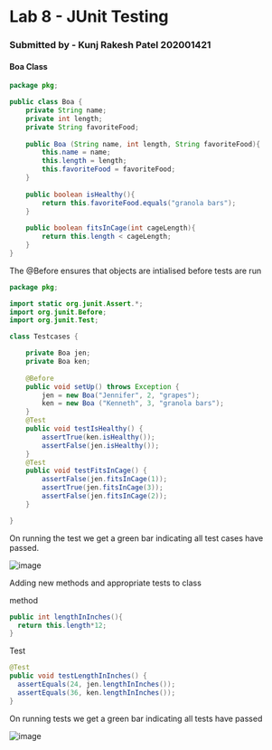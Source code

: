 # Lab 8 - JUnit Testing

###  Submitted by - Kunj Rakesh Patel 202001421


#### Boa Class

```java
package pkg;

public class Boa {
	private String name;
	private int length; 
	private String favoriteFood;
	
	public Boa (String name, int length, String favoriteFood){
		this.name = name;
		this.length = length;
		this.favoriteFood = favoriteFood;
	}
	
	public boolean isHealthy(){
		return this.favoriteFood.equals("granola bars");
	}
	
	public boolean fitsInCage(int cageLength){
		return this.length < cageLength;	
	}
}
```


The @Before ensures that objects are intialised before tests are run

```java
package pkg;

import static org.junit.Assert.*;
import org.junit.Before;
import org.junit.Test;

class Testcases {

	private Boa jen;
	private Boa ken;
	
	@Before
	public void setUp() throws Exception {
		jen = new Boa("Jennifer", 2, "grapes");
		ken = new Boa ("Kenneth", 3, "granola bars");
	}
	@Test
	public void testIsHealthy() {
		assertTrue(ken.isHealthy());
		assertFalse(jen.isHealthy());
	}
	@Test
	public void testFitsInCage() {
		assertFalse(jen.fitsInCage(1));
		assertTrue(jen.fitsInCage(3));
		assertFalse(jen.fitsInCage(2));
	}

}

```

On running the test we get a green bar indicating all test cases have passed.

![image](https://user-images.githubusercontent.com/75675988/233603333-bb011b63-2af8-4ed9-ab5a-b9fa0891d6a1.png)

Adding new methods and appropriate tests to class

method
```java
public int lengthInInches(){
  return this.length*12;
}
```

Test
```java
@Test
public void testLengthInInches() {
  assertEquals(24, jen.lengthInInches());
  assertEquals(36, ken.lengthInInches());
}

```

On running tests we get a green bar indicating all tests have passed

![image](https://user-images.githubusercontent.com/75675988/233603799-ec2a1935-0bb9-4f26-a887-b7bdc362e4c8.png)
